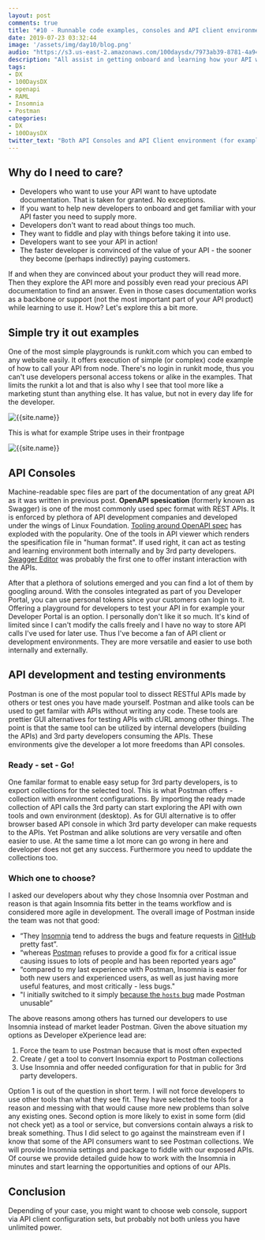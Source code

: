 ```yaml
---
layout: post
comments: true
title: "#10 - Runnable code examples, consoles and API client environments"
date: 2019-07-23 03:32:44
image: '/assets/img/day10/blog.png'
audio: "https://s3.us-east-2.amazonaws.com/100daysdx/7973ab39-8781-4a94-9118-40eb5e169e82.mp3"
description: "All assist in getting onboard and learning how your API works."
tags:
- DX 
- 100DaysDX
- openapi 
- RAML
- Insomnia
- Postman
categories:
- DX
- 100DaysDX
twitter_text: "Both API Consoles and API Client environment (for example Postman and Insomnia) assist in getting onboard and learning how your API works."
---
```


## Why do I need to care? 

- Developers who want to use your API want to have uptodate documentation. That is taken for granted. No exceptions. 
- If you want to help new developers to onboard and get familiar with your API faster you need to supply more. 
- Developers don't want to read about things too much. 
- They want to fiddle and play with things before taking it into use. 
- Developers want to see your API in action! 
- The faster developer is convinced of the value of your API - the sooner they become (perhaps indirectly) paying customers. 

If and when they are convinced about your product they will read more. Then they explore the API more and possibly even read your precious API documentation to find an answer. Even in those cases documentation works as a backbone or support (not the most important part of your API product) while learning to use it. How? Let's explore this a bit more. 

## Simple try it out examples

One of the most simple playgrounds is runkit.com which you can embed to any website easily. It offers execution of simple (or complex) code example of how to call your API from node. There's no login in runkit mode, thus you can't use developers personal access tokens or alike in the examples. That limits the runkit a lot and that is also why I see that tool more like a marketing stunt than anything else. It has value, but not in every day life for the developer. 

<img itemprop="image" src="{{site.baseurl}}/assets/img/day10/runkit.png" alt="{{site.name}}">


This is what for example Stripe uses in their frontpage

<img itemprop="image" src="{{site.baseurl}}/assets/img/day10/stripe.png" alt="{{site.name}}">


## API Consoles

Machine-readable spec files are part of the documentation of any great API as it was written in previous post. **OpenAPI spesication** (formerly known as Swagger) is one of the most commonly used spec format with REST APIs. It is enforced by plethora of API development companies and developed under the wings of Linux Foundation. [Tooling around OpenAPI spec](https://openapi.tools/) has exploded with the popularity. One of the tools in API viewer which renders the spesification file in "human format". If used right, it can act as testing and learning environment both internally and by 3rd party developers. [Swagger Editor](http://editor.swagger.io/) was probably the first one to offer instant interaction with the APIs. 

After that a plethora of solutions emerged and you can find a lot of them by googling around. With the consoles integrated as part of you Developer Portal, you can use personal tokens since your customers can login to it. Offering a playground for developers to test your API in for example your Developer Portal is an option. I personally don't like it so much. It's kind of limited since I can't modify the calls freely and I have no way to store API calls I've used for later use. Thus I've become a fan of API client or development environments. They are more versatile and easier to use both internally and externally. 


## API development and testing environments

Postman is one of the most popular tool to dissect RESTful APIs made by others or test ones you have made yourself. Postman and alike tools can be used to get familar with APIs without writing any code. These tools are prettier GUI alternatives for testing APIs with cURL among other things. The point is that the same tool can be utilized by internal developers (building the APIs) and 3rd party developers consuming the APIs.  These environments give the developer a lot more freedoms than API consoles. 

### Ready - set - Go! 

One familar format to enable easy setup for 3rd party developers, is to export collections for the selected tool. This is what Postman offers - collection with environment configurations. By importing the ready made collection of API calls the 3rd party can start exploring the API with own tools and own environment (desktop). As for GUI alternative is to offer browser based API console in which 3rd party developer can make requests to the APIs. Yet Postman and alike solutions are very versatile and often easier to use.  At the same time a lot more can go wrong in here and developer does not get any success. Furthermore you need to upddate the collections too.  

### Which one to choose? 

I asked our developers about why they chose Insomnia over Postman and reason is that again Insomnia fits better in the teams workflow and is considered more agile in development. The overall image of Postman inside the team was not that good:

- “They [Insomnia](https://insomnia.rest/) tend to address the bugs and feature requests in [GitHub](https://github.com/getinsomnia/insomnia) pretty fast”.
- “whereas [Postman](https://www.getpostman.com) refuses to provide a good fix for a critical issue causing issues to lots of people and has been reported years ago”
- “compared to my last experience with Postman, Insomnia is easier for both new users and experienced users, as well as just having more useful features, and most critically - less bugs." 
- "I initially switched to it simply [because the `hosts` bug](https://github.com/postmanlabs/postman-app-support/issues/2369) made Postman unusable”

The above reasons among others has turned our developers to use Insomnia instead of market leader Postman. Given the above situation my options as Developer eXperience lead are:

1. Force the team to use Postman because that is most often expected
2. Create / get a tool to convert Insomnia export to Postman collections
3. Use Insomnia and offer needed configuration for that in public for 3rd party developers. 

Option 1 is out of the question in short term. I will not force developers to use other tools than what they see fit. They have selected the tools for a reason and messing with that would cause more new problems than solve any existing ones. Second option is more likely to exist in some form (did not check yet) as a tool or service, but conversions contain always a risk to break something. Thus I did select to go against the mainstream even if I know that some of the API consumers want to see Postman collections. We will provide Insomnia settings and package to fiddle with our exposed APIs. Of course we provide detailed guide how to work with the Insomnia in minutes and start learning the opportunities and options of our APIs.  

## Conclusion

Depending of your case, you might want to choose web console, support via API client configuration sets, but probably not both unless you have unlimited power. 